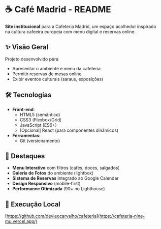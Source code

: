 # ☕ Café Madrid - README

**Site institucional** para a Cafeteria Madrid, um espaço acolhedor inspirado na cultura cafeeira europeia com menu digital e reservas online.

## ✨ Visão Geral
Projeto desenvolvido para:
- Apresentar o ambiente e menu da cafeteria
- Permitir reservas de mesas online
- Exibir eventos culturais (saraus, exposições)

## 🛠 Tecnologias
- **Front-end**:
  - HTML5 (semântico)
  - CSS3 (Flexbox/Grid)
  - JavaScript (ES6+)
  - [Opcional] React (para componentes dinâmicos)
- **Ferramentas**:
  - Git (versionamento)

## 🌟 Destaques
- **Menu Interativo** com filtros (cafés, doces, salgados)
- **Galeria de Fotos** do ambiente (lightbox)
- **Sistema de Reservas** integrado ao Google Calendar
- **Design Responsivo** (mobile-first)
- **Performance Otimizada** (90+ no Lighthouse)

## 🚀 Execução Local

[https://github.com/devleocarvalho/cafeteria](https://cafeteria-nine-mu.vercel.app/)

